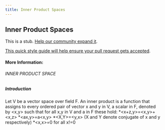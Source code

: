```yaml
---
title: Inner Product Spaces
---
```

## Inner Product Spaces

This is a stub. <a href='https://github.com/freecodecamp/guides/tree/master/src/pages/mathematics/linear-algebra/inner-product-spaces/index.md' target='_blank' rel='nofollow'>Help our community expand it</a>.

<a href='https://github.com/freecodecamp/guides/blob/master/README.md' target='_blank' rel='nofollow'>This quick style guide will help ensure your pull request gets accepted</a>.

<!-- The article goes here, in GitHub-flavored Markdown. Feel free to add YouTube videos, images, and CodePen/JSBin embeds  -->

#### More Information:
<!-- Please add any articles you think might be helpful to read before writing the article -->

###### INNER PRODUCT SPACE
##### Introduction
Let V be a vector space over field F. An inner product is a function that assigns to every ordered pair of vector x and y in V, a scalar in F, denoted by <x,y> such that for all x,y in V and a in F these hold:
*<x+z,y>=<x,y>+<x,z>
*<ax,y>=a<x,y>
*<X,Y>=<y,x> (X and Y denote conjugate of x and y respectively)
*<x,x>=0 for all x!=0
